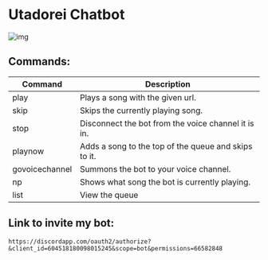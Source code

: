 # Utadorei Chatbot

![img](https://cdn.discordapp.com/avatars/604518180098015245/041ba141be2ecb4678fc2a2e4fea23c9.png?size=256)

## Commands:

| Command        | Description                                          |
|----------------|------------------------------------------------------|
| play           | Plays a song with the given url.                     |
| skip           | Skips the currently playing song.                    |
| stop           | Disconnect the bot from the voice channel it is in.  |
| playnow        | Adds a song to the top of the queue and skips to it. |
| govoicechannel | Summons the bot to your voice channel.               |
| np             | Shows what song the bot is currently playing.        |
| list           | View the queue                                       |

## Link to invite my bot: 

`https://discordapp.com/oauth2/authorize?&client_id=604518180098015245&scope=bot&permissions=66582848`
